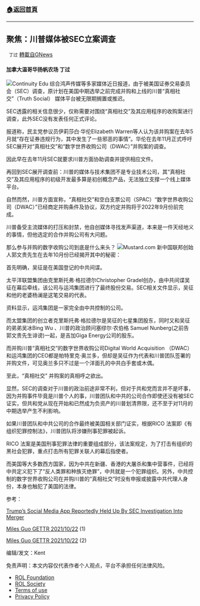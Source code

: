###  [:house:返回首頁](https://github.com/ourhimalayas/txt)
---


## 聚焦：川普媒体被SEC立案调查
` 丁过` [轉載自GNews](https://gnews.org/zh-hans/1849300/)

#### 加拿大温哥华扬帆农场 丁过
![](https://assets.gnews.org/wp-content/uploads/2022/01/image-126.jpeg)Continuity Edu
综合鸿声传媒等多家媒体近日报道，由于被美国证券交易委员会（SEC）调查，原计划在美国中期选举之前完成并购和上线的川普“真相社交”（Truth Social） 媒体平台被无限期搁置或推迟。

SEC透露的相关信息很少，仅称需要对围绕“真相社交”及其应用程序的收购案进行调查，此外SEC没有发表任何正式评论。

报道称，民主党参议员伊莉莎白·华伦Elizabeth Warren等人认为该并购案在去年5月就“存在证券违规行为，其中发生了一些邪恶的事情”。华伦在去年11月正式呼吁SEC展开对“真相社交”和“数字世界收购公司（DWAC）”并购案的调查。

因此早在去年11月SEC就要求川普方面协助调查并提供相应文件。

再回到SEC展开调查前：川普的媒体与技术集团不是专业技术公司，其“真相社交”及其应用程序的初级开发最多算是初创概念产品，无法独立支撑一个线上媒体平台。

自然而然，川普方面宣称，“真相社交”和空白支票公司（SPAC）“数字世界收购公司（DWAC）”已经商定并购条件及协议，双方约定并购将于2022年9月份前完成。

川普备受主流媒体的打压和封禁，他自创媒体寻找发声渠道，本来是一件天经地义的事情，但他选定的合作并购公司有大问题。

那么参与并购的数字收购公司到底是什么来头？
![](https://assets.gnews.org/wp-content/uploads/2022/01/IMG_0336.jpeg)Mustard.com
新中国联邦创始人郭文贵先生在去年10月份已经揭开其中的秘密：

首先明确，吴征是在美国登记的中共间谍。

太平洋联盟集团由克里斯托弗·格拉德尔Christopher Gradel创办，由中共间谍吴征在幕后牵线，该公司与运鸿集团进行了最终股份交易。SEC相关文件显示，吴征和他的老婆杨澜是这笔交易的代表。

资料显示，运鸿集团是一家完全由中共控制的公司。

而太盟集团的创立者克里斯托弗·格拉德尔是吴征的七星集团股东，同时又和吴征的弟弟吴冰Bing Wu 、川普的政治顾问塞缪尔·农伯格 Samuel Nunberg(之前告郭文贵先生诽谤)一起，是吉加Giga Energy公司的股东。

而并购川普“真相社交”的数字世界收购公司Digital World Acquisition （DWAC）和运鸿集团的CEO都是帕特里克·奥兰多，但却是吴征作为代表和川普团队签署的并购文件，可见奥兰多只不过是一个洋面孔的中共白手套或木偶。

至此，“真相社交” 并购案的真相呼之欲出。

显然，SEC的调查对于川普的政治前途非常不利，但对于共和党而言并不是坏事，因为并购事件毕竟是川普个人的事，川普团队和中共的公司合作即使还没有被SEC证实，但共和党从现在开始和已然成为负资产的川普划清界限，还不至于对11月的中期选举产生不利影响。

如果川普团队和中共公司的合作最终被美国相关部门证实，根据RICO 法案即《有组织犯罪控制法》，川普团队将涉嫌刑事犯罪被起诉。

RICO 法案是美国刑事犯罪法律的重要组成部分，该法案规定，为了打击有组织的黑社会犯罪，重点打击所有犯罪关联人的幕后指使者。

而美国等大多数西方国家，因为中共在新疆、香港的大屠杀和集中营事件，已经将中共定义犯下了“反人类罪和种族灭绝罪”，中共就是一个犯罪组织。另外，中共控制的数字世界收购公司在并购川普的“真相社交”时没有申报或披露中共代理人身份，本身也触犯了美国的法律。

参考：

[Trump’s Social Media App Reportedly Held Up By SEC Investigation Into Merger](https://www.redvoicemedia.com/2022/01/trumps-social-media-app-reportedly-held-up-by-sec-investigation-into-merger/)

[Miles Guo GETTR 2021/10/22](https://gettr.com/post/pevjbdc681) (1)

[Miles Guo GETTR 2021/10/22](https://gettr.com/post/pewzw3e9c7) (2)

编辑/发文：Kent

 

免责声明：本文内容仅代表作者个人观点，平台不承担任何法律风险。

- [ROL Foundation](https://rolfoundation.org/)
- [ROL Society](https://rolsociety.org/)
- [Terms of use](https://gnews.org/terms-of-use-3/)
- [Privacy Policy](https://gnews.org/privacy-policy/)
